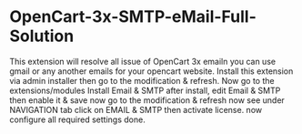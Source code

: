 # OpenCart-3x-SMTP-eMail-Full-Solution
This extension will resolve all issue of OpenCart 3x emailn you can use gmail or any another emails for your opencart website. 
Install this extension via admin installer then go to the modification & refresh.
Now go to the extensions/modules
Install Email & SMTP
after install, edit Email & SMTP then enable it & save
now go to the modification & refresh
now see under NAVIGATION tab click on EMAIL & SMTP then activate license.
now configure all required settings
done.
